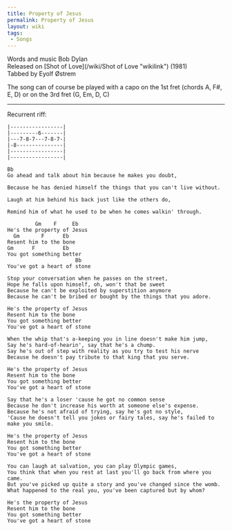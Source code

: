 ```yaml
---
title: Property of Jesus
permalink: Property of Jesus
layout: wiki
tags:
 - Songs
---
```


Words and music Bob Dylan  
Released on [Shot of Love](/wiki/Shot of Love "wikilink") (1981)  
Tabbed by Eyolf Østrem

The song can of course be played with a capo on the 1st fret (chords A,
F\#, E, D) or on the 3rd fret (G, Em, D, C)

* * * * *

Recurrent riff:

    |-----------------|
    |---------6-------|
    |---7-8-7---7-8-7-|
    |-8---------------|
    |-----------------|
    |-----------------|

    Bb
    Go ahead and talk about him because he makes you doubt,

    Because he has denied himself the things that you can't live without.

    Laugh at him behind his back just like the others do,

    Remind him of what he used to be when he comes walkin' through.

             Gm    F     Eb
    He's the property of Jesus
      Gm       F      Eb
    Resent him to the bone
    Gm      F         Eb
    You got something better
                          Bb
    You've got a heart of stone

    Stop your conversation when he passes on the street,
    Hope he falls upon himself, oh, won't that be sweet
    Because he can't be exploited by superstition anymore
    Because he can't be bribed or bought by the things that you adore.

    He's the property of Jesus
    Resent him to the bone
    You got something better
    You've got a heart of stone

    When the whip that's a-keeping you in line doesn't make him jump,
    Say he's hard-of-hearin', say that he's a chump.
    Say he's out of step with reality as you try to test his nerve
    Because he doesn't pay tribute to that king that you serve.

    He's the property of Jesus
    Resent him to the bone
    You got something better
    You've got a heart of stone

    Say that he's a loser 'cause he got no common sense
    Because he don't increase his worth at someone else's expense.
    Because he's not afraid of trying, say he's got no style,
    'Cause he doesn't tell you jokes or fairy tales, say he's failed to make you smile.

    He's the property of Jesus
    Resent him to the bone
    You got something better
    You've got a heart of stone

    You can laugh at salvation, you can play Olympic games,
    You think that when you rest at last you'll go back from where you came.
    But you've picked up quite a story and you've changed since the womb.
    What happened to the real you, you've been captured but by whom?

    He's the property of Jesus
    Resent him to the bone
    You got something better
    You've got a heart of stone

